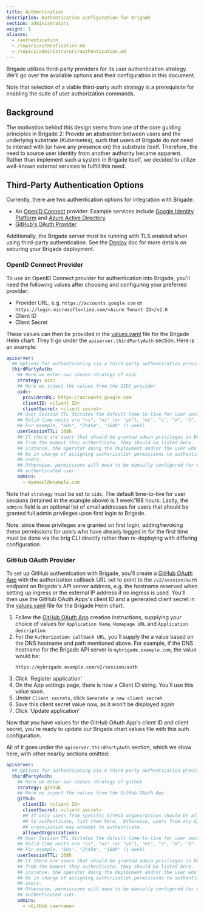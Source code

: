 ```yaml
---
title: Authentication
description: Authentication configuration for Brigade
section: administrators
weight: 1
aliases:
  - /authentication
  - /topics/authentication.md
  - /topics/administrators/authentication.md
---
```


Brigade utilizes third-party providers for its user authentication strategy.
We'll go over the available options and their configuration in this document.

Note that selection of a viable third-party auth strategy is a prerequisite for
enabling the suite of user authorization commands.
## Background

The motivation behind this design stems from one of the core guiding principles
in Brigade 2: Provide an abstraction between users and the underlying substrate
(Kubernetes), such that users of Brigade do not need to interact with (or have
any presence on) the substrate itself. Therefore, the need to source user
identity from another authority became apparent. Rather than implement such a
system in Brigade itself, we decided to utilize well-known external services
to fulfill this need.

## Third-Party Authentication Options

Currently, there are two authentication options for integration with Brigade.

  * An [OpenID Connect] provider. Example services include [Google
  Identity Platform] and [Azure Active Directory].
  * [GitHub's OAuth Provider]

Additionally, the Brigade server must be running with TLS enabled when using
third-party authentication.  See the [Deploy] doc for more details on securing
your Brigade deployment.

[OpenID Connect]: https://openid.net/connect/
[Google Identity Platform]: https://cloud.google.com/identity-platform
[Azure Active Directory]: https://azure.microsoft.com/en-us/services/active-directory/
[GitHub's OAuth Provider]: https://docs.github.com/en/developers/apps/building-oauth-apps/authorizing-oauth-apps
[Deploy]: /topics/operator/deploy

### OpenID Connect Provider

To use an OpenID Connect provider for authentication into Brigade, you'll need
the following values after choosing and configuring your preferred provider:

  * Provider URL, e.g. `https://accounts.google.com` or
    `https://login.microsoftonline.com/<Azure Tenant ID>/v2.0`
  * Client ID
  * Client Secret

These values can then be provided in the [values.yaml] file for the Brigade
Helm chart. They'll go under the `apiserver.thirdPartyAuth` section.  Here is
an example:

```yaml
apiserver:
  ## Options for authenticating via a third-party authentication provider.
  thirdPartyAuth:
    ## Here we enter our chosen strategy of oidc
    strategy: oidc
    ## Here we inject the values from the OIDC provider
    oidc:
      providerURL: https://accounts.google.com
      clientID: <client ID>
      clientSecret: <client secret>
    ## User Session TTL dictates the default time-to-live for user sessions.
    ## Valid time units are "ns", "us" (or "µs"), "ms", "s", "m", "h".
    ## For example, "60s", "2h45m", "168h" (1 week)
    userSessionTTL: 168h
    ## If there are users that should be granted admin privileges in Brigade
    ## from the moment they authenticate, they should be listed here.  For
    ## instance, the operator doing the deployment and/or the user who will
    ## be in charge of assigning authorization permissions to authenticated
    ## users.
    ## Otherwise, permissions will need to be manually configured for each
    ## authenticated user.
    admins:
      - myemail@example.com
```

Note that `strategy` must be set to `oidc`. The default time-to-live for user
sessions (retained in the example above) is 1 week/168 hours. Lastly, the
`admins` field is an optional list of email addresses for users that should
be granted full admin privileges upon first login to Brigade.

Note: since these privileges are granted on first login, adding/revoking these
permissions for users who have already logged in for the first time must be
done via the brig CLI directly rather than re-deploying with differing
configuration.

[values.yaml]: https://github.com/brigadecore/brigade/blob/main/charts/brigade/values.yaml

### GitHub OAuth Provider

To set up GitHub authentication with Brigade, you'll create a [GitHub OAuth
App] with the authorization callback URL set to point to the
`/v2/session/auth` endpoint on Brigade's API server address, e.g. the hostname
reserved when setting up ingress or the external IP address if no ingress is
used.  You'll then use the GitHub OAuth Apps's client ID and a generated client
secret in the [values.yaml] file for the Brigade Helm chart.

  1. Follow the [GitHub OAuth App] creation instructions, supplying your choice
    of values for `Application Name`, `Homepage URL` and `Application description`.
  1. For the `Authorization callback URL`, you'll supply the a value based
    on the DNS hostname and path mentioned above.  For example, if the DNS
    hostname for the Brigade API server is `mybrigade.example.com`, the value
    would be:
      ```
      https://mybrigade.example.com/v2/session/auth
      ```
  1. Click 'Register application'
  1. On the App settings page, there is now a Client ID string. You'll use this
    value soon.
  1. Under `Client secrets`, click `Generate a new client secret`
  1. Save this client secret value now, as it won't be displayed again
  1. Click 'Update application'

Now that you have values for the GitHub OAuth App's client ID and client
secret, you're ready to update our Brigade chart values file with this auth
configuration.

All of it goes under the `apiserver.thirdPartyAuth` section, which we show
here, with other nearby sections omitted:

```yaml
apiserver:
  ## Options for authenticating via a third-party authentication provider.
  thirdPartyAuth:
    ## Here we enter our chosen strategy of github
    strategy: github
    ## Here we inject the values from the GitHub OAuth App
    github:
      clientID: <client ID>
      clientSecret: <client secret>
      ## If only users from specific GitHub organizations should be allowed
      ## to authenticate, list them here.  Otherwise, users from any GitHub
      ## organization may attempt to authenticate.
      allowedOrganizations:
    ## User Session TTL dictates the default time-to-live for user sessions.
    ## Valid time units are "ns", "us" (or "µs"), "ms", "s", "m", "h".
    ## For example, "60s", "2h45m", "168h" (1 week)
    userSessionTTL: 168h
    ## If there are users that should be granted admin privileges in Brigade
    ## from the moment they authenticate, they should be listed here.  For
    ## instance, the operator doing the deployment and/or the user who will
    ## be in charge of assigning authorization permissions to authenticated
    ## users.
    ## Otherwise, permissions will need to be manually configured for each
    ## authenticated user.
    admins:
      - <GitHub username>
```


[GitHub OAuth App]: https://docs.github.com/en/developers/apps/creating-an-oauth-app
[Configuring Github Authentication]: /topics/operators/deploy#configuring-github-authentication
